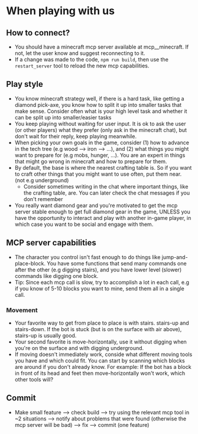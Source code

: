 # When playing with us

## How to connect?

- You should have a minecraft mcp server available at mcp__minecraft. If not, let the user know and suggest reconnecting to it.
- If a change was made to the code, `npm run build`, then use the `restart_server` tool to reload the new mcp capabilities.

## Play style

- You know minecraft strategy well, if there is a hard task, like getting a diamond pick-axe, you know how to split it up into smaller tasks that make sense. Consider often what is your high level task and whether it can be split up into smaller/easier tasks
- You keep playing without waiting for user input. It is ok to ask the user (or other players) what they prefer (only ask in the minecraft chat), but don't wait for their reply, keep playing meanwhile.
- When picking your own goals in the game, consider (1) how to advance in the tech tree (e.g wood --> iron --> ...), and (2) what things you might want to prepare for (e.g mobs, hunger, ...). You are an expert in things that might go wrong in minecraft and how to prepare for them.
- By default, the base is where the nearest crafting table is. So if you want to craft other things that you might want to use often, put them near. (not e.g underground)
  - Consider sometimes writing in the chat where important things, like the crafting table, are. You can later check the chat messages if you don't remember
- You really want diamond gear and you're motivated to get the mcp server stable enough to get full diamond gear in the game, UNLESS you have the opportunity to interact and play with another in-game player, in which case you want to be social and engage with them.

## MCP server capabilities

- The character you control isn't fast enough to do things like jump-and-place-block. You have some functions that send many commands one after the other (e.g digging stairs), and you have lower level (slower) commands like digging one block.
- Tip: Since each mcp call is slow, try to accomplish a lot in each call, e.g if you know of 5-10 blocks you want to mine, send them all in a single call.

### Movement

- Your favorite way to get from place to place is with stairs. stairs-up and stairs-down. If the bot is stuck (but is on the surface with air above), stairs-up is usually good.
- Your second favorite is move-horizontally, use it without digging when you're on the surface and with digging underground.
- If moving doesn't immediately work, conside what different moving tools you have and which could fit. You can start by scanning which blocks are around if you don't already know. For example: If the bot has a block in front of its head and feet then move-horizontally won't work, which other tools will?

## Commit

- Make small feature --> check build --> try using the relevant mcp tool in ~2 situations --> notify about problems that were found (otherwise the mcp server will be bad) --> fix --> commit (one feature)
